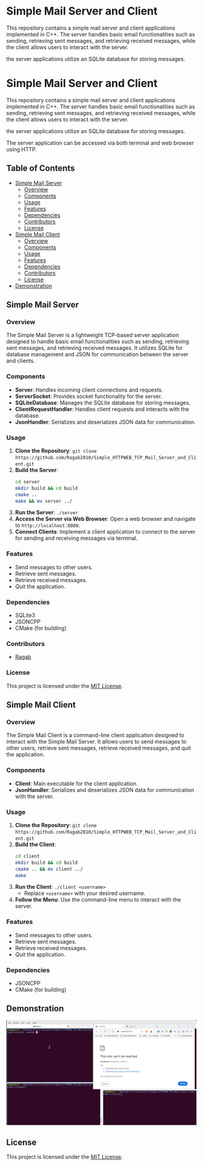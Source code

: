 # Simple Mail Server and Client

This repository contains a simple mail server and client applications implemented in C++. The server handles basic email functionalities such as sending, retrieving sent messages, and retrieving received messages, while the client allows users to interact with the server.

the server applications utilize an SQLite database for storing messages.

# Simple Mail Server and Client

This repository contains a simple mail server and client applications implemented in C++. The server handles basic email functionalities such as sending, retrieving sent messages, and retrieving received messages, while the client allows users to interact with the server.

the server applications utilize an SQLite database for storing messages.

The server application can be accessed via both terminal and web browser using HTTP.

## Table of Contents

- [Simple Mail Server](#simple-mail-server)
  - [Overview](#overview)
  - [Components](#components)
  - [Usage](#usage)
  - [Features](#features)
  - [Dependencies](#dependencies)
  - [Contributors](#contributors)
  - [License](#license)
- [Simple Mail Client](#simple-mail-client)
  - [Overview](#overview-1)
  - [Components](#components-1)
  - [Usage](#usage-1)
  - [Features](#features-1)
  - [Dependencies](#dependencies-1)
  - [Contributors](#contributors-1)
  - [License](#license-1)
- [Demonstration](#demonstration)

## Simple Mail Server

### Overview
The Simple Mail Server is a lightweight TCP-based server application designed to handle basic email functionalities such as sending, retrieving sent messages, and retrieving received messages. It utilizes SQLite for database management and JSON for communication between the server and clients.

### Components
- **Server**: Handles incoming client connections and requests.
- **ServerSocket**: Provides socket functionality for the server.
- **SQLiteDatabase**: Manages the SQLite database for storing messages.
- **ClientRequestHandler**: Handles client requests and interacts with the database.
- **JsonHandler**: Serializes and deserializes JSON data for communication.

### Usage
1. **Clone the Repository**: `git clone https://github.com/Ragab2010/Simple_HTTPWEB_TCP_Mail_Server_and_Client.git`
2. **Build the Server**:
    ```bash
    cd server
    mkdir build && cd build
    cmake ..
    make && mv server ../
    ```
3. **Run the Server**: `./server`
4. **Access the Server via Web Browser**: Open a web browser and navigate to `http://localhost:8080`.
5. **Connect Clients**: Implement a client application to connect to the server for sending and receiving messages via terminal.

### Features
- Send messages to other users.
- Retrieve sent messages.
- Retrieve received messages.
- Quit the application.

### Dependencies
- SQLite3
- JSONCPP
- CMake (for building)

### Contributors
- [Ragab](https://github.com/ragab2010)

### License
This project is licensed under the [MIT License](LICENSE).

## Simple Mail Client

### Overview
The Simple Mail Client is a command-line client application designed to interact with the Simple Mail Server. It allows users to send messages to other users, retrieve sent messages, retrieve received messages, and quit the application.

### Components
- **Client**: Main executable for the client application.
- **JsonHandler**: Serializes and deserializes JSON data for communication with the server.

### Usage
1. **Clone the Repository**: `git clone https://github.com/Ragab2010/Simple_HTTPWEB_TCP_Mail_Server_and_Client.git`
2. **Build the Client**:
    ```bash
    cd client
    mkdir build && cd build
    cmake .. && mv client ../
    make
    ```
3. **Run the Client**: `./client <username>`
    - Replace `<username>` with your desired username.
4. **Follow the Menu**: Use the command-line menu to interact with the server.

### Features
- Send messages to other users.
- Retrieve sent messages.
- Retrieve received messages.
- Quit the application.

### Dependencies
- JSONCPP
- CMake (for building)

## Demonstration

![Server and Client Execution](http_tcp_mailserver.gif)

## License
This project is licensed under the [MIT License](LICENSE).

